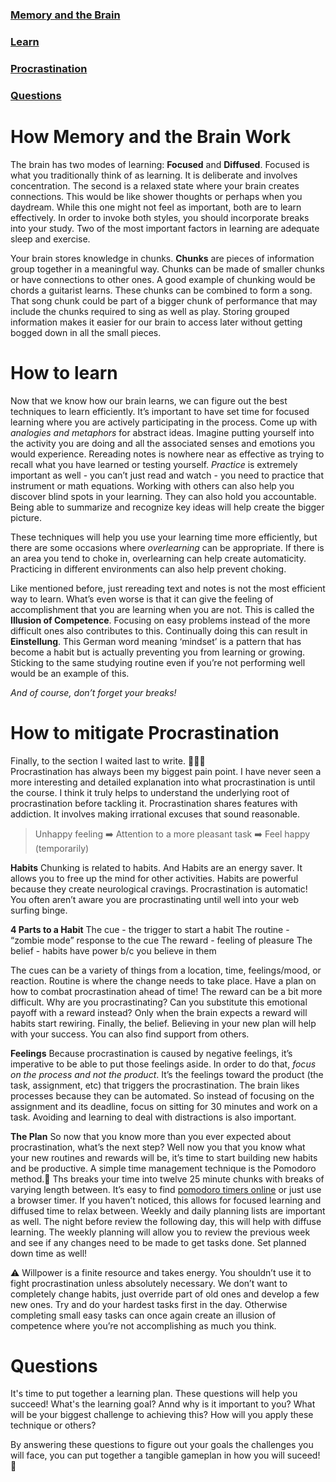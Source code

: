 ### [Memory and the Brain](#how-memory-and-the-brain-work)
### [Learn](#how-to-learn)
### [Procrastination](#how-to-mitigate-procrastination)
### [Questions](#questions)


# How Memory and the Brain Work
The brain has two modes of learning: **Focused** and **Diffused**. 
Focused is what you traditionally think of as learning. It is deliberate and involves concentration. The second is a relaxed state where your brain creates connections. This would be like shower thoughts or perhaps when you daydream. While this one might not feel as important, both are to learn effectively. In order to invoke both styles, you should incorporate breaks into your study. Two of the most important factors in learning are adequate sleep and exercise. 

Your brain stores knowledge in chunks. **Chunks** are pieces of information group together in a meaningful way. Chunks can be made of smaller chunks or have connections to other ones. A good example of chunking would be chords a guitarist learns. These chunks can be combined to form a song. That song chunk could be part of a bigger chunk of performance that may include the chunks required to sing as well as play. Storing grouped information makes it easier for our brain to access later without getting bogged down in all the small pieces.

# How to learn
Now that we know how our brain learns, we can figure out the best techniques to learn efficiently. It’s important to have set time for focused learning where you are actively participating in the process. Come up with *analogies and metaphors* for abstract ideas. Imagine putting yourself into the activity you are doing and all the associated senses and emotions you would experience. Rereading notes is nowhere near as effective as trying to recall what you have learned or testing yourself. *Practice* is extremely important as well - you can’t just read and watch - you need to practice that instrument or math equations. Working with others can also help you discover blind spots in your learning. They can also hold you accountable. Being able to summarize and recognize key ideas will help create the bigger picture.

These techniques will help you use your learning time more efficiently, but there are some occasions where *overlearning* can be appropriate. If there is an area you tend to choke in, overlearning can help create automaticity. Practicing in different environments can also help prevent choking.  

Like mentioned before, just rereading text and notes is not the most efficient way to learn. What’s even worse is that it can give the feeling of accomplishment that you are learning when you are not. This is called the **Illusion of Competence**. Focusing on easy problems instead of the more difficult ones also contributes to this. Continually doing this can result in **Einstellung**. This German word meaning ‘mindset’ is a pattern that has become a habit but is actually preventing you from learning or growing. Sticking to the same studying routine even if you’re not performing well would be an example of this. 

*And of course, don’t forget your breaks!* 

# How to mitigate Procrastination
Finally, to the section I waited last to write. :see_no_evil::hear_no_evil::speak_no_evil:	
Procrastination has always been my biggest pain point. I have never seen a more interesting and detailed explanation into what procrastination is until the course. I think it truly helps to understand the underlying root of procrastination before tackling it. Procrastination shares features with addiction. It involves making irrational excuses that sound reasonable.   
  
>Unhappy feeling :arrow_right: Attention to a more pleasant task :arrow_right: Feel happy (temporarily)

**Habits**
Chunking is related to habits. And Habits are an energy saver. It allows you to free up the mind for other activities. Habits are powerful because they create neurological cravings. Procrastination is automatic! You often aren’t aware you are procrastinating until well into your web surfing binge. 

**4 Parts to a Habit**
The cue - the trigger to start a habit
The routine - “zombie mode” response to the cue
The reward - feeling of pleasure
The belief - habits have power b/c you believe in them

The cues can be a variety of things from a location, time, feelings/mood, or reaction. Routine is where the change needs to take place. Have a plan on how to combat procrastination ahead of time! The reward can be a bit more difficult. Why are you procrastinating? Can you substitute this emotional payoff with a reward instead? Only when the brain expects a reward will habits start rewiring. Finally, the belief. Believing in your new plan will help with your success. You can also find support from others. 

**Feelings**
Because procrastination is caused by negative feelings, it’s imperative to be able to put those feelings aside. In order to do that, *focus on the process and not the product*. It’s the feelings toward the product (the task, assignment, etc) that triggers the procrastination. The brain likes processes because they can be automated. So instead of focusing on the assignment and its deadline, focus on sitting for 30 minutes and work on a task. Avoiding and learning to deal with distractions is also important. 

**The Plan**
  So now that you know more than you ever expected about procrastination, what’s the next step? Well now you that you know what your new routines and rewards will be, it’s time to start building new habits and be productive. A simple time management technique is the Pomodoro method.:tomato: Ths breaks your time into twelve 25 minute chunks with breaks of varying length between. It’s easy to find [pomodoro timers online](https://tomato-timer.com/) or just use a browser timer. If you haven’t noticed, this allows for focused learning and diffused time to relax between. Weekly and daily planning lists are important as well. The night before review the following day, this will help with diffuse learning. The weekly planning will allow you to review the previous week and see if any changes need to be made to get tasks done. Set planned down time as well!
  
:warning: Willpower is a finite resource and takes energy. You shouldn’t use it to fight procrastination unless absolutely necessary. We don’t want to completely change habits, just override part of old ones and develop a few new ones. Try and do your hardest tasks first in the day. Otherwise completing small easy tasks can once again create an illusion of competence where you’re not accomplishing as much you think. 
  
# Questions  
It's time to put together a learning plan. These questions will help you succeed!
What's the learning goal? Annd why is it important to you?
What will be your biggest challenge to achieving this? 
How will you apply these technique or others?

By answering these questions to figure out your goals the challenges you will face, you can put together a tangible gameplan in how you will suceed! :tada:


